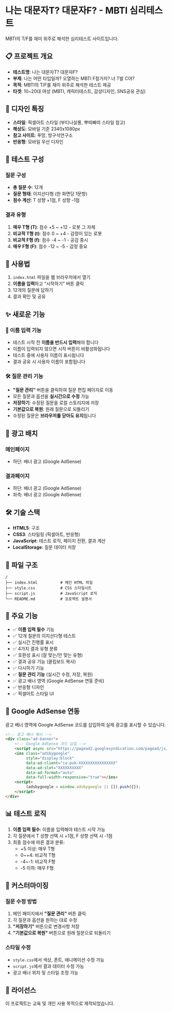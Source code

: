 # 나는 대문자T? 대문자F? - MBTI 심리테스트

MBTI의 T/F를 재미 위주로 해석한 심리테스트 사이트입니다.

## 📋 프로젝트 개요

- **테스트명**: 나는 대문자T? 대문자F?
- **부제**: 나는 어떤 타입일까? 오열하는 MBTI F참가자? 너 T발 C야?
- **목적**: MBTI의 T/F를 재미 위주로 해석한 테스트 제공
- **타겟**: 10~20대 여성 (MBTI, 캐릭터테스트, 감성디자인, SNS공유 관심)

## 🎨 디자인 특징

- **스타일**: 픽셀아트 스타일 (부티나살롱, 뿌띠빠띠 스타일 참고)
- **해상도**: 모바일 기준 2340x1080px
- **참고 사이트**: 푸망, 방구석연구소
- **반응형**: 모바일 우선 디자인

## 📝 테스트 구성

### 질문 구성
- **총 질문 수**: 12개
- **질문 형태**: 이지선다형 (한 화면당 1문항)
- **점수 계산**: T 성향 +1점, F 성향 -1점

### 결과 유형
1. **매우 T형 (T)**: 점수 +5 ~ +12 - 로봇 그 자체
2. **비교적 T형 (t)**: 점수 0 ~ +4 - 감정이 있는 로봇
3. **비교적 F형 (f)**: 점수 -4 ~ -1 - 공감 중시
4. **매우 F형 (F)**: 점수 -12 ~ -5 - 감정 중요

## 🚀 사용법

1. `index.html` 파일을 웹 브라우저에서 열기
2. **이름을 입력**하고 "시작하기" 버튼 클릭
3. 12개의 질문에 답하기
4. 결과 확인 및 공유

## ✨ 새로운 기능

### 👤 이름 입력 기능
- 테스트 시작 전 **이름을 반드시 입력**해야 합니다
- 이름이 입력되지 않으면 시작 버튼이 비활성화됩니다
- 테스트 중에 사용자 이름이 표시됩니다
- 결과 공유 시 사용자 이름이 포함됩니다

### 🛠️ 질문 관리 기능
- **"질문 관리"** 버튼을 클릭하여 질문 편집 페이지로 이동
- 모든 질문과 옵션을 **실시간으로 수정** 가능
- **저장하기**: 수정된 질문을 로컬 스토리지에 저장
- **기본값으로 복원**: 원래 질문으로 되돌리기
- 수정된 질문은 **브라우저를 닫아도 유지**됩니다

## 📱 광고 배치

### 메인페이지
- 하단: 배너 광고 (Google AdSense)

### 결과페이지
- 하단: 배너 광고 (Google AdSense)
- 좌측: 배너 광고 (Google AdSense)

## 🛠️ 기술 스택

- **HTML5**: 구조
- **CSS3**: 스타일링 (픽셀아트, 반응형)
- **JavaScript**: 테스트 로직, 페이지 전환, 결과 계산
- **LocalStorage**: 질문 데이터 저장

## 📁 파일 구조

```
/
├── index.html          # 메인 HTML 파일
├── style.css           # CSS 스타일시트
├── script.js           # JavaScript 로직
└── README.md           # 프로젝트 설명서
```

## 🎯 주요 기능

- ✅ **이름 입력 필수** 기능
- ✅ 12개 질문의 이지선다형 테스트
- ✅ 실시간 진행률 표시
- ✅ 4가지 결과 유형 분류
- ✅ 호환성 표시 (잘 맞는/안 맞는 유형)
- ✅ 결과 공유 기능 (클립보드 복사)
- ✅ 다시하기 기능
- ✅ **질문 관리 기능** (실시간 수정, 저장, 복원)
- ✅ 광고 배너 영역 (Google AdSense 연동 준비)
- ✅ 반응형 디자인
- ✅ 픽셀아트 스타일 UI

## 🔧 Google AdSense 연동

광고 배너 영역에 Google AdSense 코드를 삽입하여 실제 광고를 표시할 수 있습니다.

```html
<!-- 광고 배너 예시 -->
<div class="ad-banner">
    <!-- Google AdSense 코드 삽입 -->
    <script async src="https://pagead2.googlesyndication.com/pagead/js/adsbygoogle.js"></script>
    <ins class="adsbygoogle"
         style="display:block"
         data-ad-client="ca-pub-XXXXXXXXXXXXXXXX"
         data-ad-slot="XXXXXXXXXX"
         data-ad-format="auto"
         data-full-width-responsive="true"></ins>
    <script>
         (adsbygoogle = window.adsbygoogle || []).push({});
    </script>
</div>
```

## 📊 테스트 로직

1. **이름 입력 필수**: 이름을 입력해야 테스트 시작 가능
2. 각 질문에서 T 성향 선택 시 +1점, F 성향 선택 시 -1점
3. 최종 점수에 따른 결과 분류:
   - +5 이상: 매우 T형
   - 0~+4: 비교적 T형
   - -4~-1: 비교적 F형
   - -5 이하: 매우 F형

## 🎨 커스터마이징

### 질문 수정 방법
1. 메인 페이지에서 **"질문 관리"** 버튼 클릭
2. 각 질문과 옵션을 원하는 대로 수정
3. **"저장하기"** 버튼으로 변경사항 저장
4. **"기본값으로 복원"** 버튼으로 원래 질문으로 되돌리기

### 스타일 수정
- `style.css`에서 색상, 폰트, 애니메이션 수정 가능
- `script.js`에서 결과 데이터 수정 가능
- 광고 배너 위치 및 스타일 조정 가능

## 📄 라이선스

이 프로젝트는 교육 및 개인 사용 목적으로 제작되었습니다. 